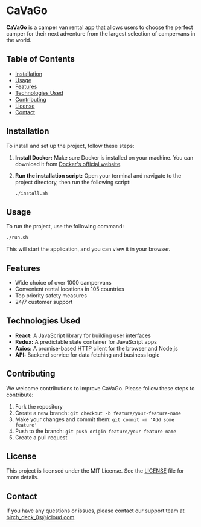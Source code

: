 # CaVaGo

**CaVaGo** is a camper van rental app that allows users to choose the perfect
camper for their next adventure from the largest selection of campervans in the
world.

## Table of Contents

- [Installation](#installation)
- [Usage](#usage)
- [Features](#features)
- [Technologies Used](#technologies-used)
- [Contributing](#contributing)
- [License](#license)
- [Contact](#contact)

## Installation

To install and set up the project, follow these steps:

1. **Install Docker:** Make sure Docker is installed on your machine. You can
   download it from
   [Docker's official website](https://www.docker.com/products/docker-desktop).

2. **Run the installation script:** Open your terminal and navigate to the
   project directory, then run the following script:
   ```sh
   ./install.sh
   ```

## Usage

To run the project, use the following command:

```sh
./run.sh
```

This will start the application, and you can view it in your browser.

## Features

- Wide choice of over 1000 campervans
- Convenient rental locations in 105 countries
- Top priority safety measures
- 24/7 customer support

## Technologies Used

- **React:** A JavaScript library for building user interfaces
- **Redux:** A predictable state container for JavaScript apps
- **Axios:** A promise-based HTTP client for the browser and Node.js
- **API:** Backend service for data fetching and business logic

## Contributing

We welcome contributions to improve CaVaGo. Please follow these steps to
contribute:

1. Fork the repository
2. Create a new branch: `git checkout -b feature/your-feature-name`
3. Make your changes and commit them: `git commit -m 'Add some feature'`
4. Push to the branch: `git push origin feature/your-feature-name`
5. Create a pull request

## License

This project is licensed under the MIT License. See the [LICENSE](LICENSE) file
for more details.

## Contact

If you have any questions or issues, please contact our support team at
[birch_deck_0s@icloud.com](mailto:birch_deck_0s@icloud.com).
